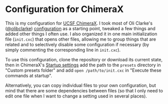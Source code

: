 # Configuration for ChimeraX

This is my configuration for [UCSF ChimeraX][chimerax]. I took most of Oli
Clarke's ([@olibclarke][oli]) [configuration][oli-config] as a starting point,
tweaked a few things and added other things I often use. I also organized it in
one main initialization file (`init.cxc`) that opens other files, allowing me to
group things that are related and to selectively disable some configuration if
necessary (by simply commenting the corresponding line in `init.cxc`).

To use this configuration, clone the repository or download its current state,
then in ChimeraX's [Startup settings][startup-settings] add the path to the
`presets` directory in "Custom presets folder" and add `open /path/to/init.cxc`
in "Execute these commands at startup". 

Alternatively, you can copy individual files to your own configuration, but
mind that there are some dependencies between files (so that I only need to
edit one file when I want to change a setting used in several places).

[chimerax]: https://www.cgl.ucsf.edu/chimerax

[oli]: https://github.com/olibclarke

[oli-config]: https://github.com/olibclarke/chimerax-trimmings

[startup-settings]: https://www.cgl.ucsf.edu/chimerax/docs/user/preferences.html#startup

